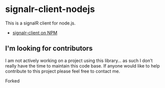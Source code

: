 # signalr-client-nodejs
This is a signalR client for node.js. 

* [signalr-client on NPM](https://www.npmjs.com/package/signalr-client)


## I'm looking for contributors

I am not actively working on a project using this library… as such I don’t really 
have the time to maintain this code base.  If anyone would like to help contribute
to this project please feel free to contact me.

Forked
